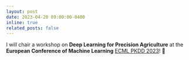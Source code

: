 ```yaml
---
layout: post
date: 2023-04-20 09:00:00-0400
inline: true
related_posts: false
---
```


I will chair a workshop on **Deep Learning for Precision Agriculture** at the **European Conference of Machine Learning** [ECML PKDD 2023](https://2023.ecmlpkdd.org/)! 🌱